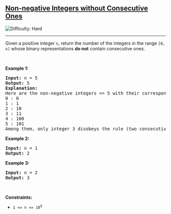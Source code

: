 <h2><a href="https://leetcode.com/problems/non-negative-integers-without-consecutive-ones">Non-negative Integers without Consecutive Ones</a></h2> <img src='https://img.shields.io/badge/Difficulty-Hard-red' alt='Difficulty: Hard' /><hr><p>Given a positive integer <code>n</code>, return the number of the integers in the range <code>[0, n]</code> whose binary representations <strong>do not</strong> contain consecutive ones.</p>

<p>&nbsp;</p>
<p><strong class="example">Example 1:</strong></p>

<pre>
<strong>Input:</strong> n = 5
<strong>Output:</strong> 5
<strong>Explanation:</strong>
Here are the non-negative integers &lt;= 5 with their corresponding binary representations:
0 : 0
1 : 1
2 : 10
3 : 11
4 : 100
5 : 101
Among them, only integer 3 disobeys the rule (two consecutive ones) and the other 5 satisfy the rule. 
</pre>

<p><strong class="example">Example 2:</strong></p>

<pre>
<strong>Input:</strong> n = 1
<strong>Output:</strong> 2
</pre>

<p><strong class="example">Example 3:</strong></p>

<pre>
<strong>Input:</strong> n = 2
<strong>Output:</strong> 3
</pre>

<p>&nbsp;</p>
<p><strong>Constraints:</strong></p>

<ul>
	<li><code>1 &lt;= n &lt;= 10<sup>9</sup></code></li>
</ul>

